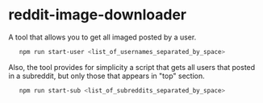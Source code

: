 # reddit-image-downloader

A tool that allows you to get all imaged posted by a user.

```bash
   npm run start-user <list_of_usernames_separated_by_space>
```

Also, the tool provides for simplicity a script that gets all users that posted in a subreddit, but only those that appears in "top" section.

```bash
   npm run start-sub <list_of_subreddits_separated_by_space>
```